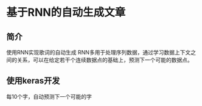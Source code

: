 # 基于RNN的自动生成文章

## 简介
使用RNN实现歌词的自动生成
RNN多用于处理序列数据，通过学习数据上下文之间的关系，可以在给定若干个连续数据点的基础上，预测下一个可能的数据点。
## 使用keras开发
每10个字，自动预测下一个可能的字
